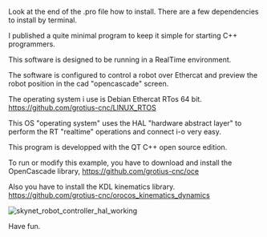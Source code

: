 Look at the end of the .pro file how to install. There are a few dependencies to install by terminal.

I published a quite minimal program to keep it simple for starting C++ programmers.

This software is designed to be running in a RealTime environment.

The software is configured to control a robot over Ethercat and preview the robot position in the cad "opencascade" screen.

The operating system i use is Debian Ethercat RTos 64 bit. 
https://github.com/grotius-cnc/LINUX_RTOS

This OS "operating system" uses the HAL "hardware abstract layer" to perform the RT "realtime" operations and connect i-o very easy.

This program is developped with the QT C++ open source edition.

To run or modify this example, you have to download and install the OpenCascade library, 
https://github.com/grotius-cnc/oce

Also you have to install the KDL kinematics library. 
https://github.com/grotius-cnc/orocos_kinematics_dynamics


![skynet_robot_controller_hal_working](https://user-images.githubusercontent.com/44880102/97806781-59299180-1c2b-11eb-8744-dd5f13f865a4.png)

Have fun.

